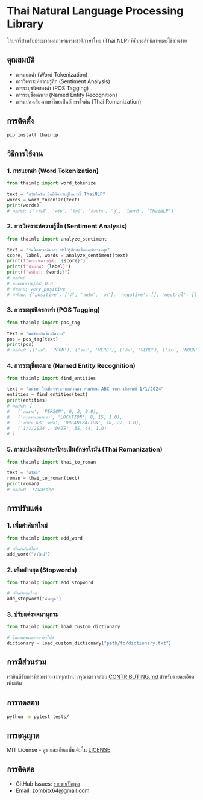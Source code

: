 # Thai Natural Language Processing Library

ไลบรารี่สำหรับประมวลผลภาษาธรรมชาติภาษาไทย (Thai NLP) ที่มีประสิทธิภาพและใช้งานง่าย

## คุณสมบัติ

- การแยกคำ (Word Tokenization)
- การวิเคราะห์ความรู้สึก (Sentiment Analysis)
- การระบุชนิดของคำ (POS Tagging)
- การระบุชื่อเฉพาะ (Named Entity Recognition)
- การแปลงเสียงภาษาไทยเป็นอักษรโรมัน (Thai Romanization)

## การติดตั้ง

```bash
pip install thainlp
```

## วิธีการใช้งาน

### 1. การแยกคำ (Word Tokenization)

```python
from thainlp import word_tokenize

text = "สวัสดีครับ ยินดีต้อนรับสู่ไลบรารี่ ThaiNLP"
words = word_tokenize(text)
print(words)
# ผลลัพธ์: ['สวัสดี', 'ครับ', 'ยินดี', 'ต้อนรับ', 'สู่', 'ไลบรารี่', 'ThaiNLP']
```

### 2. การวิเคราะห์ความรู้สึก (Sentiment Analysis)

```python
from thainlp import analyze_sentiment

text = "วันนี้อากาศดีมากๆ ทำให้รู้สึกสดชื่นและมีความสุข"
score, label, words = analyze_sentiment(text)
print(f"คะแนนความรู้สึก: {score}")
print(f"ประเภท: {label}")
print(f"คำที่พบ: {words}")
# ผลลัพธ์:
# คะแนนความรู้สึก: 0.8
# ประเภท: very_positive
# คำที่พบ: {'positive': ['ดี', 'สดชื่น', 'สุข'], 'negative': [], 'neutral': []}
```

### 3. การระบุชนิดของคำ (POS Tagging)

```python
from thainlp import pos_tag

text = "ผมชอบกินข้าวผัดมาก"
pos = pos_tag(text)
print(pos)
# ผลลัพธ์: [('ผม', 'PRON'), ('ชอบ', 'VERB'), ('กิน', 'VERB'), ('ข้าว', 'NOUN'), ('ผัด', 'VERB'), ('มาก', 'ADV')]
```

### 4. การระบุชื่อเฉพาะ (Named Entity Recognition)

```python
from thainlp import find_entities

text = "สมชาย ไปเที่ยวกรุงเทพมหานคร กับบริษัท ABC จำกัด เมื่อวันที่ 1/1/2024"
entities = find_entities(text)
print(entities)
# ผลลัพธ์: [
#   ('สมชาย', 'PERSON', 0, 2, 0.9),
#   ('กรุงเทพมหานคร', 'LOCATION', 8, 15, 1.0),
#   ('บริษัท ABC จำกัด', 'ORGANIZATION', 18, 27, 1.0),
#   ('1/1/2024', 'DATE', 35, 44, 1.0)
# ]
```

### 5. การแปลงเสียงภาษาไทยเป็นอักษรโรมัน (Thai Romanization)

```python
from thainlp import thai_to_roman

text = "สวัสดี"
roman = thai_to_roman(text)
print(roman)
# ผลลัพธ์: 'sawasdee'
```

## การปรับแต่ง

### 1. เพิ่มคำศัพท์ใหม่

```python
from thainlp import add_word

# เพิ่มคำศัพท์ใหม่
add_word("คำใหม่")
```

### 2. เพิ่มคำหยุด (Stopwords)

```python
from thainlp import add_stopword

# เพิ่มคำหยุดใหม่
add_stopword("คำหยุด")
```

### 3. ปรับแต่งพจนานุกรม

```python
from thainlp import load_custom_dictionary

# โหลดพจนานุกรมจากไฟล์
dictionary = load_custom_dictionary("path/to/dictionary.txt")
```

## การมีส่วนร่วม

เรายินดีรับการมีส่วนร่วมจากทุกท่าน! กรุณาตรวจสอบ [CONTRIBUTING.md](CONTRIBUTING.md) สำหรับรายละเอียดเพิ่มเติม

## การทดสอบ

```bash
python -m pytest tests/
```

## การอนุญาต

MIT License - ดูรายละเอียดเพิ่มเติมใน [LICENSE](LICENSE)

## การติดต่อ

- GitHub Issues: [รายงานปัญหา](https://github.com/JonusNattapong)
- Email: zombitx64@gmail.com